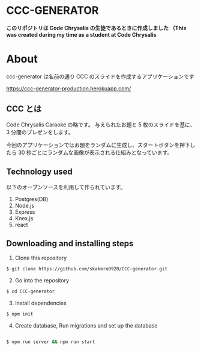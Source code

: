 # CCC-GENERATOR

**このリポジトリは Code Chrysalis の生徒であるときに作成しました
（This was created during my time as a student at Code Chrysalis**

# About

ccc-generator は名前の通り CCC のスライドを作成するアプリケーションです

https://ccc-generator-production.herokuapp.com/

## CCC とは

Code Chrysalis Caraoke の略です。
与えられたお題と 5 枚のスライドを基に、3 分間のプレゼンをします。

今回のアプリケーションではお題をランダムに生成し、スタートボタンを押下したら 30 秒ごとにランダムな画像が表示される仕組みとなっています。

## Technology used

以下のオープンソースを利用して作られています。

1. Postgres(DB)
1. Node.js
1. Express
1. Knex.js
1. react

## Downloading and installing steps

1. Clone this repository

```bash
$ git clone https://github.com/skakeru0920/CCC-generator.git
```

2. Go into the repository

```bash
$ cd CCC-generator
```

3. Install dependencies

```bash
$ npm init
```

4. Create database, Run migrations and set up the database

```bash

$ npm run server && npm run start
```
